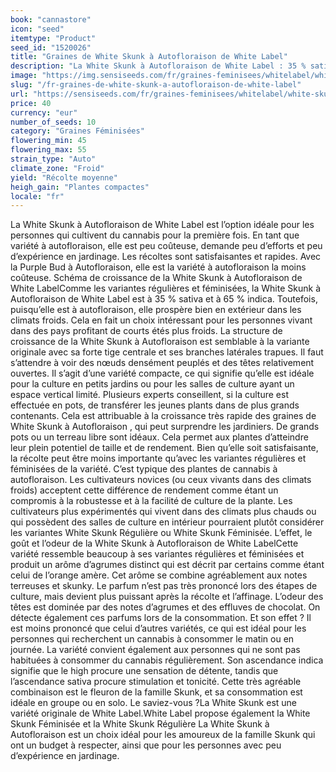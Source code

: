 ```yaml
---
book: "cannastore"
icon: "seed"
itemtype: "Product"
seed_id: "1520026"
title: "Graines de White Skunk à Autofloraison de White Label"
description: "La White Skunk à Autofloraison de White Label : 35 % sativa et 65 % indica. Peu coûteuses et faciles à cultiver. Effet : agréablement tonique et relaxant."
image: "https://img.sensiseeds.com/fr/graines-feminisees/whitelabel/white-skunk-autofloraison-image.png"
slug: "/fr-graines-de-white-skunk-a-autofloraison-de-white-label"
url: "https://sensiseeds.com/fr/graines-feminisees/whitelabel/white-skunk-autofloraison?a_aid=cannastore"
price: 40
currency: "eur"
number_of_seeds: 10
category: "Graines Féminisées"
flowering_min: 45
flowering_max: 55
strain_type: "Auto"
climate_zone: "Froid"
yield: "Récolte moyenne"
heigh_gain: "Plantes compactes"
locale: "fr"
---
```

La White Skunk à Autofloraison de White Label est l’option idéale pour les personnes qui cultivent du cannabis pour la première fois. En tant que variété à autofloraison, elle est peu coûteuse, demande peu d’efforts et peu d’expérience en jardinage. Les récoltes sont satisfaisantes et rapides. Avec la Purple Bud à Autofloraison, elle est la variété à autofloraison la moins coûteuse. Schéma de croissance de la White Skunk à Autofloraison de White LabelComme les variantes régulières et féminisées, la White Skunk à Autofloraison de White Label est à 35 % sativa et à 65 % indica. Toutefois, puisqu’elle est à autofloraison, elle prospère bien en extérieur dans les climats froids. Cela en fait un choix intéressant pour les personnes vivant dans des pays profitant de courts étés plus froids. La structure de croissance de la White Skunk à Autofloraison est semblable à la variante originale avec sa forte tige centrale et ses branches latérales trapues. Il faut s’attendre à voir des nœuds densément peuplés et des têtes relativement ouvertes. Il s’agit d’une variété compacte, ce qui signifie qu’elle est idéale pour la culture en petits jardins ou pour les salles de culture ayant un espace vertical limité. Plusieurs experts conseillent, si la culture est effectuée en pots, de transférer les jeunes plants dans de plus grands contenants. Cela est attribuable à la croissance très rapide des graines de White Skunk à Autofloraison , qui peut surprendre les jardiniers. De grands pots ou un terreau libre sont idéaux. Cela permet aux plantes d’atteindre leur plein potentiel de taille et de rendement. Bien qu’elle soit satisfaisante, la récolte peut être moins importante qu’avec les variantes régulières et féminisées de la variété. C’est typique des plantes de cannabis à autofloraison. Les cultivateurs novices (ou ceux vivants dans des climats froids) acceptent cette différence de rendement comme étant un compromis à la robustesse et à la facilité de culture de la plante. Les cultivateurs plus expérimentés qui vivent dans des climats plus chauds ou qui possèdent des salles de culture en intérieur pourraient plutôt considérer les variantes White Skunk Régulière ou White Skunk Féminisée. L’effet, le goût et l’odeur de la White Skunk à Autofloraison de White LabelCette variété ressemble beaucoup à ses variantes régulières et féminisées et produit un arôme d’agrumes distinct qui est décrit par certains comme étant celui de l’orange amère. Cet arôme se combine agréablement aux notes terreuses et skunky. Le parfum n’est pas très prononcé lors des étapes de culture, mais devient plus puissant après la récolte et l’affinage. L’odeur des têtes est dominée par des notes d’agrumes et des effluves de chocolat. On détecte également ces parfums lors de la consommation. Et son effet ? Il est moins prononcé que celui d’autres variétés, ce qui est idéal pour les personnes qui recherchent un cannabis à consommer le matin ou en journée. La variété convient également aux personnes qui ne sont pas habituées à consommer du cannabis régulièrement. Son ascendance indica signifie que le high procure une sensation de détente, tandis que l’ascendance sativa procure stimulation et tonicité. Cette très agréable combinaison est le fleuron de la famille Skunk, et sa consommation est idéale en groupe ou en solo. Le saviez-vous ?La White Skunk est une variété originale de White Label.White Label propose également la White Skunk Féminisée et la White Skunk Régulière La White Skunk à Autofloraison est un choix idéal pour les amoureux de la famille Skunk qui ont un budget à respecter, ainsi que pour les personnes avec peu d’expérience en jardinage.
